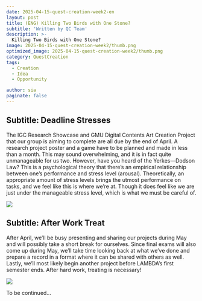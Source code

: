 ```yaml
---
date: 2025-04-15-quest-creation-week2-en
layout: post
title: (ENG) Killing Two Birds with One Stone? 
subtitle: 'Written by QC Team'
description: >-
  Killing Two Birds with One Stone? 
image: 2025-04-15-quest-creation-week2/thumb.png
optimized_image: 2025-04-15-quest-creation-week2/thumb.png
category: QuestCreation
tags:
  - Creation 
  - Idea 
  - Opportunity

author: sia
paginate: false
---
```


## Subtitle: Deadline Stresses 

The IGC Research Showcase and GMU Digital Contents Art Creation Project that our group is aiming to complete are all due by the end of April. A research project poster and a game have to be planned and made in less than a month. This may sound overwhelming, and it is in fact quite unmanageable for us two. However, have you heard of the Yerkes—Dodson Law? This is a psychological theory that there’s an empirical relationship between one’s performance and stress level (arousal). Theoretically, an appropriate amount of stress levels brings the utmost performance on tasks, and we feel like this is where we’re at. Though it does feel like we are just under the manageable stress level, which is what we must be careful of. 

![]({{site.url}}/assets/img/2025-04-15-quest-creation-week2/sia.png)

## Subtitle: After Work Treat 

After April, we’ll be busy presenting and sharing our projects during May and will possibly take a short break for ourselves. Since final exams will also come up during May, we’ll take time looking back at what we’ve done and prepare a record in a format where it can be shared with others as well. Lastly, we’ll most likely begin another project before LAMBDA’s first semester ends. After hard work, treating is necessary! 

![]({{site.url}}/assets/img/2025-04-15-quest-creation-week2/mail.png)

To be continued… 